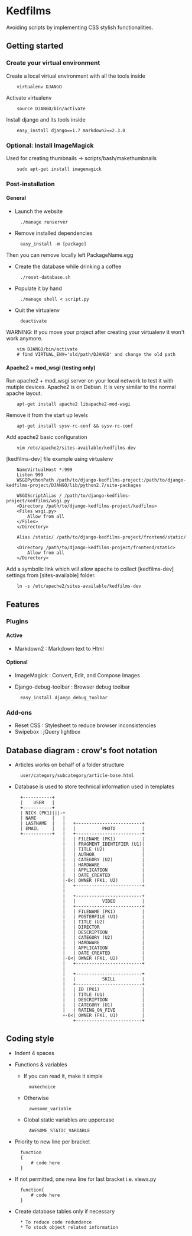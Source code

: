 # Kedfilms
Avoiding scripts by implementing CSS stylish functionalities.

## Getting started

### Create your virtual environment
Create a local virtual environment with all the tools inside

        virtualenv DJANGO

Activate virtualenv

        source DJANGO/bin/activate

Install django and its tools inside

        easy_install django==1.7 markdown2==2.3.0 


### Optional: Install ImageMagick
Used for creating thumbnails -> scripts/bash/makethumbnails

        sudo apt-get install imagemagick

### Post-installation

#### General

* Launch the website

        ./manage runserver

* Remove installed dependencies
    
        easy_install -m [package]

Then you can remove locally left PackageName.egg

* Create the database while drinking a coffee

        ./reset-database.sh

* Populate it by hand

        ./manage shell < script.py

* Quit the virtualenv

        deactivate

WARNING: If you move your project after creating your virtualenv it won't work anymore.

        vim DJANGO/bin/activate
        # find VIRTUAL_ENV='old/path/DJANGO' and change the old path

#### Apache2 + mod_wsgi (testing only)

Run apache2 + mod_wsgi server on your local network to test it with mutiple devices. Apache2 is on Debian. It is very similar to the normal apache layout.

		apt-get install apache2 libapache2-mod-wsgi

Remove it from the start up levels

		apt-get install sysv-rc-conf && sysv-rc-conf

Add apache2 basic configuration

		vim /etc/apache2/sites-available/kedfilms-dev

[kedfilms-dev] file example using virtualenv

		NameVirtualHost *:999
		Listen 999
		WSGIPythonPath /path/to/django-kedfilms-project:/path/to/django-kedfilms-project/DJANGO/lib/python2.7/site-packages

		WSGIScriptAlias / /path/to/django-kedfilms-project/kedfilms/wsgi.py
		<Directory /path/to/django-kedfilms-project/kedfilms>
		<Files wsgi.py>
		    Allow from all
		</Files>
		</Directory>

		Alias /static/ /path/to/django-kedfilms-project/frontend/static/

		<Directory /path/to/django-kedfilms-project/frontend/static>
		    Allow from all
		</Directory>

Add a symbolic link which will allow apache to collect [kedfilms-dev] settings from [sites-available] folder.

		ln -s /etc/apache2/sites-available/kedfilms-dev

## Features
### Plugins
#### Active
* Markdown2 : Markdown text to Html

#### Optional
* ImageMagick : Convert, Edit, and Compose Images
* Django-debug-toolbar : Browser debug toolbar

		easy_install django_debug_toolbar

### Add-ons
* Reset CSS : Stylesheet to reduce browser inconsistencies
* Swipebox : jQuery lightbox


## Database diagram : crow's foot notation

* Articles works on behalf of a folder structure

		user/category/subcategory/article-base.html

* Database is used to store technical information used in templates

	    +-----------+
	    |    USER   |
	    +-----------+
	    | NICK (PK1)|||-+ 
	    | NAME      |   | 
	    | LASTNAME  |   |   +-------------------------+
	    | EMAIL     |   |   |          PHOTO          |
	    +-----------+   |   +-------------------------+
	                    |   | FILENAME (PK1)          |
	                    |   | FRAGMENT_IDENTIFIER (U1)|
	                    |   | TITLE (U2)              |
	                    |   | AUTHOR                  |
	                    |   | CATEGORY (U2)           |
	                    |   | HARDWARE                |
	                    |   | APPLICATION             |
	                    |   | DATE_CREATED            |
	                    |-0<| OWNER (FK1, U2)         |
	                    |   +-------------------------+
	                    |                        
	                    |   +-------------------------+
	                    |   |          VIDEO          |
	                    |   +-------------------------+    
	                    |   | FILENAME (PK1)          | 
	                    |   | POSTERFILE (U1)         |
	                    |   | TITLE (U2)              |
	                    |   | DIRECTOR                |
	                    |   | DESCRIPTION             |
	                    |   | CATEGORY (U2)           |
	                    |   | HARDWARE                |
	                    |   | APPLICATION             |
	                    |   | DATE_CREATED            |
	                    |-0<| OWNER (FK1, U2)         |
	                    |   +-------------------------+
	                    |                        
	                    |   +-------------------------+
	                    |   |          SKILL          |
	                    |   +-------------------------+
	                    |   | ID (PK1)                |
	                    |   | TITLE (U1)              |
	                    |   | DESCRIPTION             |
	                    |   | CATEGORY (U1)           |
                        |   | RATING_ON_FIVE          |
                        +-0<| OWNER (FK1, U1)         |
                            +-------------------------+                 
                             

## Coding style
* Indent 4 spaces

* Functions & variables

    * If you can read it, make it simple

            makechoice

    * Otherwise

            awesome_variable
    
    * Global static variables are uppercase

            AWESOME_STATIC_VARIABLE

* Priority to new line per bracket

        function
        {
            # code here
        }
        
* If not permitted, one new line for last bracket i.e. views.py

        function{
            # code here
        }

* Create database tables only if necessary

	    * To reduce code redundance
	    * To stock object related information

